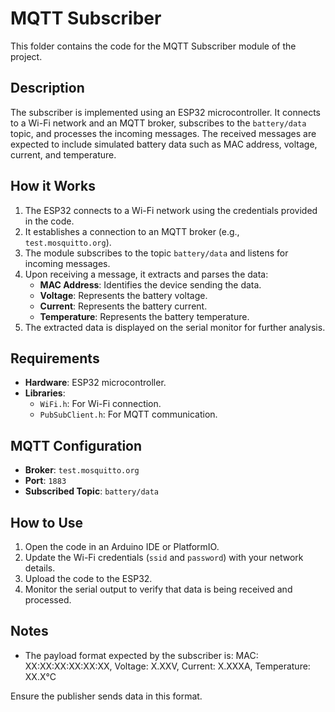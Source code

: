 # MQTT Subscriber

This folder contains the code for the MQTT Subscriber module of the project.

## Description
The subscriber is implemented using an ESP32 microcontroller. It connects to a Wi-Fi network and an MQTT broker, subscribes to the `battery/data` topic, and processes the incoming messages. The received messages are expected to include simulated battery data such as MAC address, voltage, current, and temperature.

## How it Works
1. The ESP32 connects to a Wi-Fi network using the credentials provided in the code.
2. It establishes a connection to an MQTT broker (e.g., `test.mosquitto.org`).
3. The module subscribes to the topic `battery/data` and listens for incoming messages.
4. Upon receiving a message, it extracts and parses the data:
   - **MAC Address**: Identifies the device sending the data.
   - **Voltage**: Represents the battery voltage.
   - **Current**: Represents the battery current.
   - **Temperature**: Represents the battery temperature.
5. The extracted data is displayed on the serial monitor for further analysis.

## Requirements
- **Hardware**: ESP32 microcontroller.
- **Libraries**:
  - `WiFi.h`: For Wi-Fi connection.
  - `PubSubClient.h`: For MQTT communication.

## MQTT Configuration
- **Broker**: `test.mosquitto.org`
- **Port**: `1883`
- **Subscribed Topic**: `battery/data`

## How to Use
1. Open the code in an Arduino IDE or PlatformIO.
2. Update the Wi-Fi credentials (`ssid` and `password`) with your network details.
3. Upload the code to the ESP32.
4. Monitor the serial output to verify that data is being received and processed.

## Notes
- The payload format expected by the subscriber is:
MAC: XX:XX:XX:XX:XX:XX, Voltage: X.XXV, Current: X.XXXA, Temperature: XX.X°C

Ensure the publisher sends data in this format.
